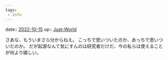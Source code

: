 ```yaml
---
tags:
 - Info
---
```


date:: [2022-10-15](Daily_Note/2022-10-15.md)
up:: [Just-World](Bar/Novel/Just-World/Just-World.md)

さあな、もういまさら分からねえ。
こっちで思いついたのか、あっちで思いついたのか。
だが起源なんて気にすんのは研究者だけだ、今の私らは使えることが何より嬉しい。
